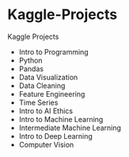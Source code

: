 # Kaggle-Projects
Kaggle Projects

- Intro to Programming
- Python
- Pandas
- Data Visualization
- Data Cleaning
- Feature Engineering
- Time Series
- Intro to AI Ethics
- Intro to Machine Learning
- Intermediate Machine Learning
- Intro to Deep Learning
- Computer Vision
